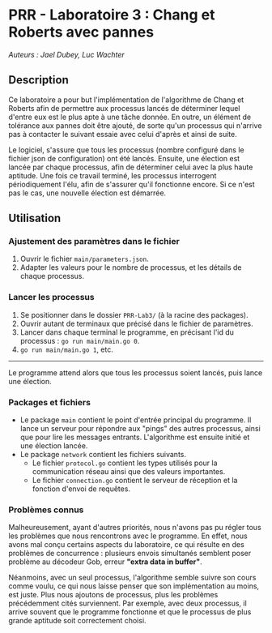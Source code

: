 # PRR - Laboratoire 3 : Chang et Roberts avec pannes

_Auteurs : Jael Dubey, Luc Wachter_

## Description

Ce laboratoire a pour but l'implémentation de l'algorithme de Chang et Roberts afin de permettre aux processus lancés
de déterminer lequel d'entre eux est le plus apte à une tâche donnée. En outre, un élément de tolérance aux pannes
doit être ajouté, de sorte qu'un processus qui n'arrive pas à contacter le suivant essaie avec celui d'après et ainsi
de suite.

Le logiciel, s'assure que tous les processus (nombre configuré dans le fichier json de configuration) ont été lancés.
Ensuite, une élection est lancée par chaque processus, afin de déterminer celui avec la plus haute aptitude. Une fois
ce travail terminé, les processus interrogent périodiquement l'élu, afin de s'assurer qu'il fonctionne encore. Si ce
n'est pas le cas, une nouvelle élection est démarrée.

## Utilisation

### Ajustement des paramètres dans le fichier

1. Ouvrir le fichier `main/parameters.json`.
2. Adapter les valeurs pour le nombre de processus, et les détails de chaque processus.

### Lancer les processus

1. Se positionner dans le dossier `PRR-Lab3/` (à la racine des packages).
2. Ouvrir autant de terminaux que précisé dans le fichier de paramètres.
3. Lancer dans chaque terminal le programme, en précisant l'id du processus : `go run main/main.go 0`.
4. `go run main/main.go 1`, etc.

---

Le programme attend alors que tous les processus soient lancés, puis lance une élection.

### Packages et fichiers

- Le package `main` contient le point d'entrée principal du programme. Il lance un serveur pour répondre aux "pings" des autres processus, ainsi que pour lire les messages entrants. L'algorithme est ensuite initié et une élection lancée.
- Le package `network` contient les fichiers suivants.
    - Le fichier `protocol.go` contient les types utilisés pour la communication réseau ainsi que des valeurs importantes.
    - Le fichier `connection.go` contient le serveur de réception et la fonction d'envoi de requêtes.

### Problèmes connus

Malheureusement, ayant d'autres priorités, nous n'avons pas pu régler tous les problèmes que nous rencontrons avec
le programme. En effet, nous avons mal conçu certains aspects du laboratoire, ce qui résulte en des problèmes de
concurrence : plusieurs envois simultanés semblent poser problème au décodeur Gob, erreur **"extra data in buffer"**.

Néanmoins, avec un seul processus, l'algorithme semble suivre son cours comme voulu, ce qui nous laisse penser que son
implémentation au moins, est juste. Plus nous ajoutons de processus, plus les problèmes précédemment cités surviennent.
Par exemple, avec deux processus, il arrive souvent que le programme fonctionne et que le processus de plus grande
aptitude soit correctement choisi.
